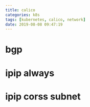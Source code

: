 ```yaml
---
title: calico
categories: k8s
tags: [kubernetes, calico, network]
date: 2019-08-08 09:47:19
---
```




# bgp 



# ipip always



# ipip corss  subnet 

